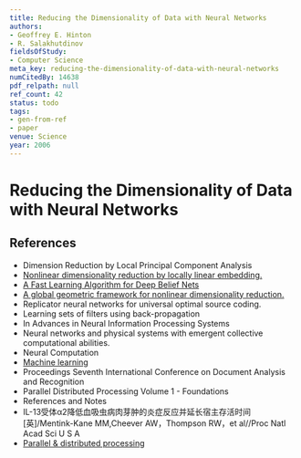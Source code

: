 ```yaml
---
title: Reducing the Dimensionality of Data with Neural Networks
authors:
- Geoffrey E. Hinton
- R. Salakhutdinov
fieldsOfStudy:
- Computer Science
meta_key: reducing-the-dimensionality-of-data-with-neural-networks
numCitedBy: 14638
pdf_relpath: null
ref_count: 42
status: todo
tags:
- gen-from-ref
- paper
venue: Science
year: 2006
---
```


# Reducing the Dimensionality of Data with Neural Networks

## References

- Dimension Reduction by Local Principal Component Analysis
- [Nonlinear dimensionality reduction by locally linear embedding.](./nonlinear-dimensionality-reduction-by-locally-linear-embedding.md)
- [A Fast Learning Algorithm for Deep Belief Nets](./a-fast-learning-algorithm-for-deep-belief-nets.md)
- [A global geometric framework for nonlinear dimensionality reduction.](./a-global-geometric-framework-for-nonlinear-dimensionality-reduction.md)
- Replicator neural networks for universal optimal source coding.
- Learning sets of filters using back-propagation
- In Advances in Neural Information Processing Systems
- Neural networks and physical systems with emergent collective computational abilities.
- Neural Computation
- [Machine learning](./machine-learning.md)
- Proceedings Seventh International Conference on Document Analysis and Recognition
- Parallel Distributed Processing Volume 1 - Foundations
- References and Notes
- IL-13受体α2降低血吸虫病肉芽肿的炎症反应并延长宿主存活时间[英]/Mentink-Kane MM,Cheever AW，Thompson RW，et al//Proc Natl Acad Sci U S A
- [Parallel & distributed processing](./parallel-distributed-processing.md)
